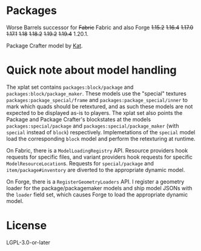 Packages
========

Worse Barrels successor for ~~Fabric~~ Fabric and also Forge ~~1.15.2~~ ~~1.16.4~~ ~~1.17.0~~ ~~1.17.1~~ ~~1.18~~ ~~1.18.2~~ ~~1.19.2~~ ~~1.19.4~~ 1.20.1.

Package Crafter model by [Kat](https://kat.blue).

# Quick note about model handling

The xplat set contains `packages:block/package` and `packages:block/package_maker`. These models use the "special" textures `packages:package_special/frame` and `packages:package_special/inner` to mark which quads should be retextured, and as such these models are not expected to be displayed as-is to players. The xplat set also points the Package and Package Crafter's blockstates at the models `packages:special/package` and `packages:special/package_maker` (with `special` instead of `block`) respectively. Implemetations of the `special` model load the corresponding `block` model and perform the retexturing at runtime.

On Fabric, there is a `ModelLoadingRegistry` API. Resource providers hook requests for specific files, and variant providers hook requests for specific `ModelResourceLocation`s. Requests for `special/package` and `item/package#inventory` are diverted to the appropriate dynamic model.

On Forge, there is a `RegisterGeometryLoaders` API. I register a geometry loader for the package/packagemaker models and ship model JSONs with the `loader` field set, which causes Forge to load the appropriate dynamic model.

# License

LGPL-3.0-or-later